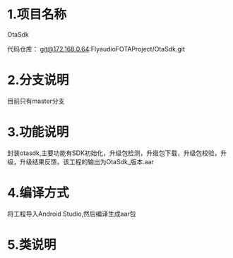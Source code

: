 # 1.项目名称

OtaSdk

代码仓库：
git@172.168.0.64:FlyaudioFOTAProject/OtaSdk.git

# 2.分支说明

目前只有master分支

# 3.功能说明

封装otasdk,主要功能有SDK初始化，升级包检测，升级包下载，升级包校验，升级，升级结果反馈，该工程的输出为OtaSdk_版本.aar

# 4.编译方式

将工程导入Android Studio,然后编译生成aar包

# 5.类说明

